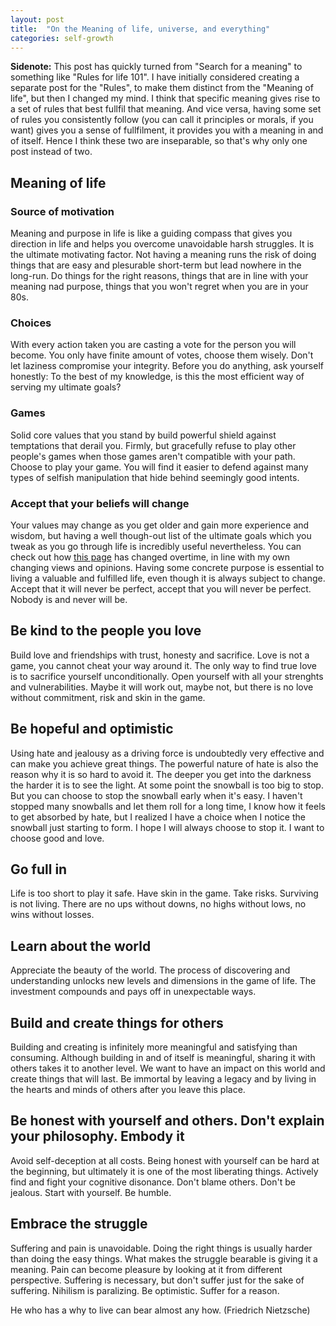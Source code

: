 ```yaml
---
layout: post
title:  "On the Meaning of life, universe, and everything"
categories: self-growth
---
```


**Sidenote:**
This post has quickly turned from "Search for a meaning" to something like "Rules for life 101". I have initially considered creating a separate post for the "Rules", to make them distinct from the "Meaning of life", but then I changed my mind. I think that specific meaning gives rise to a set of rules that best fullfil that meaning. And vice versa, having some set of rules you consistently follow (you can call it principles or morals, if you want) gives you a sense of fullfilment, it provides you with a meaning in and of itself. Hence I think these two are inseparable, so that's why only one post instead of two.

## Meaning of life
### Source of motivation
Meaning and purpose in life is like a guiding compass that gives you direction in life and helps you overcome unavoidable harsh struggles. It is the ultimate motivating factor. Not having a meaning runs the risk of doing things that are easy and plesurable short-term but lead nowhere in the long-run. Do things for the right reasons, things that are in line with your meaning nad purpose, things that you won't regret when you are in your 80s.

### Choices
With every action taken you are casting a vote for the person you will become. You only have finite amount of votes, choose them wisely. Don't let laziness compromise your integrity. Before you do anything, ask yourself honestly: To the best of my knowledge, is this the most efficient way of serving my ultimate goals?

### Games
Solid core values that you stand by build powerful shield against temptations that derail you. Firmly, but gracefully refuse to play other people's games when those games aren't compatible with your path. Choose to play your game. You will find it easier to defend against many types of selfish manipulation that hide behind seemingly good intents.

### Accept that your beliefs will change
Your values may change as you get older and gain more experience and wisdom, but having a well though-out list of the ultimate goals which you tweak as you go through life is incredibly useful nevertheless. You can check out how [this page](https://github.com/kubic71/kubic71.github.io/commits/main/_posts/2021-03-23-meaning-of-life.md) has changed overtime, in line with my own changing views and opinions. Having some concrete purpose is essential to living a valuable and fulfilled life, even though it is always subject to change. Accept that it will never be perfect, accept that you will never be perfect. Nobody is and never will be.


## Be kind to the people you love
Build love and friendships with trust, honesty and sacrifice. Love is not a game, you cannot cheat your way around it. The only way to find true love is to sacrifice yourself unconditionally. Open yourself with all your strenghts and vulnerabilities. Maybe it will work out, maybe not, but there is no love without commitment, risk and skin in the game.


## Be hopeful and optimistic
Using hate and jealousy as a driving force is undoubtedly very effective and can make you achieve great things. The powerful nature of hate is also the reason why it is so hard to avoid it. The deeper you get into the darkness the harder it is to see the light. At some point the snowball is too big to stop. But you can choose to stop the snowball early when it's easy. I haven't stopped many snowballs and let them roll for a long time, I know how it feels to get absorbed by hate, but I realized I have a choice when I notice the snowball just starting to form. I hope I will always choose to stop it. I want to choose good and love.


## Go full in
Life is too short to play it safe. Have skin in the game. Take risks. Surviving is not living. There are no ups without downs, no highs without lows, no wins without losses.

## Learn about the world
Appreciate the beauty of the world. The process of discovering and understanding unlocks new levels and dimensions in the game of life. The investment compounds and pays off in unexpectable ways. 

## Build and create things for others
Building and creating is infinitely more meaningful and satisfying than consuming. Although building in and of itself is meaningful, sharing it with others takes it to another level. We want to have an impact on this world and create things that will last. Be immortal by leaving a legacy and by living in the hearts and minds of others after you leave this place.

## Be honest with yourself and others. Don't explain your philosophy. Embody it
Avoid self-deception at all costs. Being honest with yourself can be hard at the beginning, but ultimately it is one of the most liberating things. Actively find and fight your cognitive disonance. Don't blame others. Don't be jealous.  Start with yourself. Be humble.

## Embrace the struggle
Suffering and pain is unavoidable. Doing the right things is usually harder than doing the easy things. What makes the struggle bearable is giving it a meaning. Pain can become pleasure by looking at it from different perspective. Suffering is necessary, but don't suffer just for the sake of suffering. Nihilism is paralizing. Be optimistic. Suffer for a reason.


He who has a why to live can bear almost any how. (Friedrich Nietzsche)
